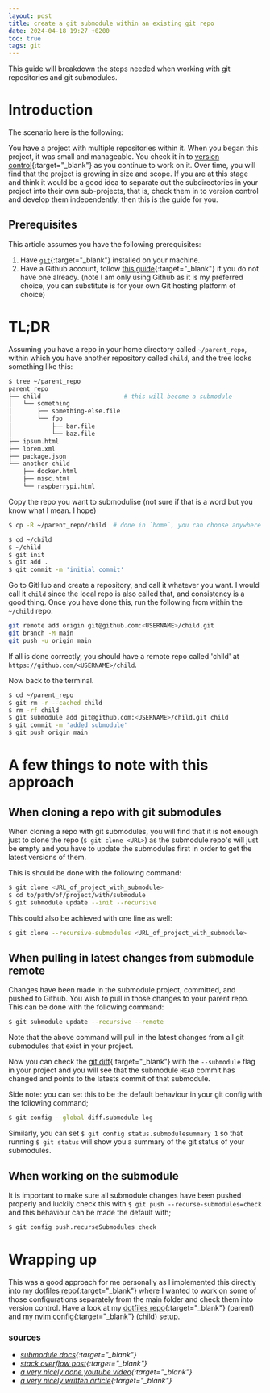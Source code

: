 ```yaml
---
layout: post
title: create a git submodule within an existing git repo
date: 2024-04-18 19:27 +0200
toc: true
tags: git
---
```


This guide will breakdown the steps needed when working with git repositories and
git submodules.

# Introduction

The scenario here is the following:

You have a project with multiple repositories within it. When you began this project,
it was small and manageable. You check it in to [version control](https://en.wikipedia.org/wiki/Version_control){:target="\_blank"}
as you continue to work on it. Over time, you will find that the project is growing
in size and scope. If you are at this stage and think it would be a good idea to
separate out the subdirectories in your project into their own sub-projects, that
is, check them in to version control and develop them independently, then this is
the guide for you.

## Prerequisites

This article assumes you have the following prerequisites:

1. Have [`git`](https://git-scm.com/){:target="\_blank"} installed on your machine.
1. Have a Github account, follow [this guide](https://docs.github.com/en/get-started/start-your-journey/creating-an-account-on-github){:target="\_blank"} if you do not have one already. (note I am only using Github as it is my preferred choice, you can substitute is for your own Git hosting platform of choice)

# TL;DR

Assuming you have a repo in your home directory called `~/parent_repo`, within
which you have another repository called `child`, and the tree looks something
like this:

```bash
$ tree ~/parent_repo
parent_repo
├── child                       # this will become a submodule
│   └── something
│       ├── something-else.file
│       └── foo
│           ├── bar.file
│           └── baz.file
├── ipsum.html
├── lorem.xml
├── package.json
└── another-child
    ├── docker.html
    ├── misc.html
    └── raspberrypi.html
```

Copy the repo you want to submodulise (not sure if that is a word but you know what
I mean. I hope)

```bash
$ cp -R ~/parent_repo/child  # done in `home`, you can choose anywhere you want to store it
```

```bash
$ cd ~/child
$ ~/child
$ git init
$ git add .
$ git commit -m 'initial commit'
```

Go to GitHub and create a repository, and call it whatever you want. I would call
it `child` since the local repo is also called that, and consistency is a good thing.
Once you have done this, run the following from within the `~/child` repo:

```bash
git remote add origin git@github.com:<USERNAME>/child.git
git branch -M main
git push -u origin main
```

If all is done correctly, you should have a remote repo called 'child' at `https://github.com/<USERNAME>/child`.

Now back to the terminal.

```bash
$ cd ~/parent_repo
$ git rm -r --cached child
$ rm -rf child
$ git submodule add git@github.com:<USERNAME>/child.git child
$ git commit -m 'added submodule'
$ git push origin main
```

# A few things to note with this approach

## When cloning a repo with git submodules

When cloning a repo with git submodules, you will find that it is not enough just
to clone the repo (`$ git clone <URL>`) as the submodule repo's will just be empty
and you have to update the submodules first in order to get the latest versions
of them.

This is should be done with the following command:

```bash
$ git clone <URL_of_project_with_submodule>
$ cd to/path/of/project/with/submodule
$ git submodule update --init --recursive
```

This could also be achieved with one line as well:

```bash
$ git clone --recursive-submodules <URL_of_project_with_submodule>
```

## When pulling in latest changes from submodule remote

Changes have been made in the submodule project, committed, and pushed to Github.
You wish to pull in those changes to your parent repo. This can be done with the
following command:

```bash
$ git submodule update --recursive --remote
```

Note that the above command will pull in the latest changes from all git submodules
that exist in your project.

Now you can check the [git diff](https://git-scm.com/docs/git-diff){:target="\_blank"} with the
`--submodule` flag in your project and you will see that the submodule `HEAD`
commit has changed and points to the latests commit of that submodule.

Side note: you can set this to be the default behaviour in your git config with
the following command;

```bash
$ git config --global diff.submodule log
```

Similarly, you can set `$ git config status.submodulesummary 1` so that running
`$ git status` will show you a summary of the git status of your submodules.

## When working on the submodule

It is important to make sure all submodule changes have been pushed properly and
luckily check this with `$ git push --recurse-submodules=check` and this behaviour
can be made the default with;

```bash
$ git config push.recurseSubmodules check
```

# Wrapping up

This was a good approach for me personally as I implemented this directly into my
[dotfiles repo](https://github.com/genzade/dotfiles){:target="\_blank"} where I wanted to work on some
of those configurations separately from the main folder and check them into version
control. Have a look at my [dotfiles repo](https://github.com/genzade/dotfiles){:target="\_blank"} (parent)
and my [nvim config](https://github.com/genzade/nvim){:target="\_blank"} (child) setup.

### sources

- _[submodule docs](https://git-scm.com/search/results?search=submodule){:target="\_blank"}_
- _[stack overflow post](https://stackoverflow.com/questions/28306781/how-to-convert-a-git-repo-to-a-submodule-which-is-nested-in-another-parent-gi){:target="\_blank"}_
- _[a very nicely done youtube video](https://www.youtube.com/watch?v=wTGIDDg0tK8){:target="\_blank"}_
- _[a very nicely written article](https://phoenixnap.com/kb/git-pull-submodule){:target="\_blank"}_
